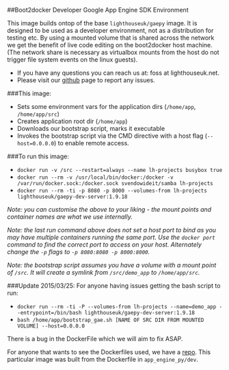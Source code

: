 ##Boot2docker Developer Google App Engine SDK Environment

This image builds ontop of the base `lighthouseuk/gaepy` image. It is designed to be used as a developer environment, not as a distribution for testing etc. 
By using a mounted volume that is shared across the network we get the benefit of live code editing on the boot2docker host machine. (The network share is necessary as virtualbox mounts from the host do not trigger file system events on the linux guests).

 - If you have any questions you can reach us at: foss at
   lighthouseuk.net.
 - Please visit our [github][1] page to report any issues.

###This image:

 - Sets some environment vars for the application dirs (`/home/app`, `/home/app/src`)
 - Creates application root dir (`/home/app`)
 - Downloads our bootstrap script, marks it executable
 - Invokes the bootstrap script via the CMD directive with a host flag (`--host=0.0.0.0`) to enable remote access.

###To run this image:

 - `docker run -v /src --restart=always --name lh-projects busybox true`
 - `docker run --rm -v /usr/local/bin/docker:/docker -v /var/run/docker.sock:/docker.sock svendowideit/samba lh-projects`
 - `docker run --rm -ti -p 8080 -p 8000 --volumes-from lh-projects lighthouseuk/gaepy-dev-server:1.9.18`

*Note: you can customise the above to your liking - the mount points and container names are what we use internally.*

*Note: the last run command above does not set a host port to bind as you may have multiple containers running the same port. Use the `docker port` command to find the correct port to access on your host. Alternately change the `-p` flags to `-p 8080:8080 -p 8000:8000`.*

*Note: the bootstrap script assumes you have a volume with a mount point of `/src`. It will create a symlink from `/src/demo_app` to `/home/app/src`.*

###Update 2015/03/25:
For anyone having issues getting the bash script to run:
 - `docker run --rm -ti -P --volumes-from lh-projects --name=demo_app --entrypoint=/bin/bash lighthouseuk/gaepy-dev-server:1.9.18`
 - `bash /home/app/bootstrap_gae.sh [NAME OF SRC DIR FROM MOUNTED VOLUME] --host=0.0.0.0`

There is a bug in the DockerFile which we will aim to fix ASAP.

For anyone that wants to see the Dockerfiles used, we have a [repo][1]. This particular image was built from the Dockerfile in `app_engine_py/dev`.



  [1]: https://github.com/LighthouseUK/docker "LighthouseUK Github"